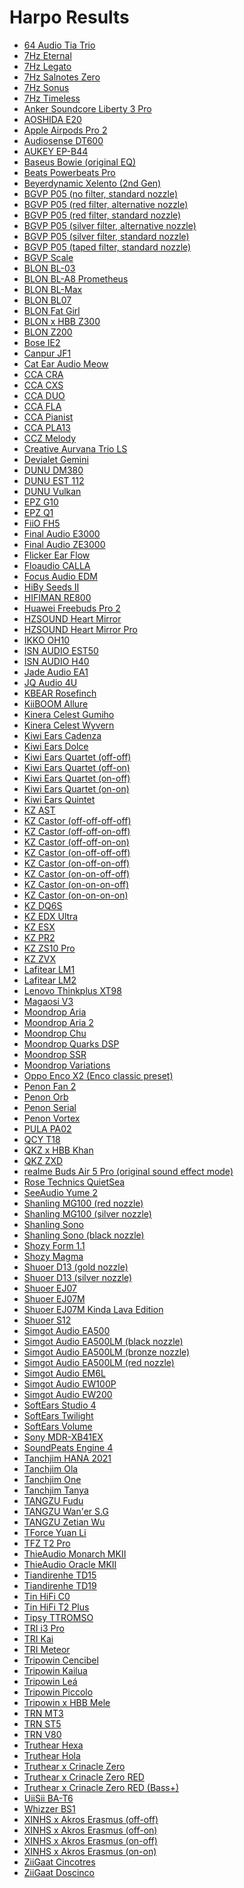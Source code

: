 # Harpo Results

- [64 Audio Tia Trio](./in-ear/64%20Audio%20Tia%20Trio)
- [7Hz Eternal](./in-ear/7Hz%20Eternal)
- [7Hz Legato](./in-ear/7Hz%20Legato)
- [7Hz Salnotes Zero](./in-ear/7Hz%20Salnotes%20Zero)
- [7Hz Sonus](./in-ear/7Hz%20Sonus)
- [7Hz Timeless](./in-ear/7Hz%20Timeless)
- [Anker Soundcore Liberty 3 Pro](./in-ear/Anker%20Soundcore%20Liberty%203%20Pro)
- [AOSHIDA E20](./in-ear/AOSHIDA%20E20)
- [Apple Airpods Pro 2](./in-ear/Apple%20Airpods%20Pro%202)
- [Audiosense DT600](./in-ear/Audiosense%20DT600)
- [AUKEY EP-B44](./in-ear/AUKEY%20EP-B44)
- [Baseus Bowie (original EQ)](./in-ear/Baseus%20Bowie%20(original%20EQ))
- [Beats Powerbeats Pro](./in-ear/Beats%20Powerbeats%20Pro)
- [Beyerdynamic Xelento (2nd Gen)](./in-ear/Beyerdynamic%20Xelento%20(2nd%20Gen))
- [BGVP P05 (no filter, standard nozzle)](./in-ear/BGVP%20P05%20(no%20filter,%20standard%20nozzle))
- [BGVP P05 (red filter, alternative nozzle)](./in-ear/BGVP%20P05%20(red%20filter,%20alternative%20nozzle))
- [BGVP P05 (red filter, standard nozzle)](./in-ear/BGVP%20P05%20(red%20filter,%20standard%20nozzle))
- [BGVP P05 (silver filter, alternative nozzle)](./in-ear/BGVP%20P05%20(silver%20filter,%20alternative%20nozzle))
- [BGVP P05 (silver filter, standard nozzle)](./in-ear/BGVP%20P05%20(silver%20filter,%20standard%20nozzle))
- [BGVP P05 (taped filter, standard nozzle)](./in-ear/BGVP%20P05%20(taped%20filter,%20standard%20nozzle))
- [BGVP Scale](./in-ear/BGVP%20Scale)
- [BLON BL-03](./in-ear/BLON%20BL-03)
- [BLON BL-A8 Prometheus](./in-ear/BLON%20BL-A8%20Prometheus)
- [BLON BL-Max](./in-ear/BLON%20BL-Max)
- [BLON BL07](./in-ear/BLON%20BL07)
- [BLON Fat Girl](./in-ear/BLON%20Fat%20Girl)
- [BLON x HBB Z300](./in-ear/BLON%20x%20HBB%20Z300)
- [BLON Z200](./in-ear/BLON%20Z200)
- [Bose IE2](./in-ear/Bose%20IE2)
- [Canpur JF1](./in-ear/Canpur%20JF1)
- [Cat Ear Audio Meow](./in-ear/Cat%20Ear%20Audio%20Meow)
- [CCA CRA](./in-ear/CCA%20CRA)
- [CCA CXS](./in-ear/CCA%20CXS)
- [CCA DUO](./in-ear/CCA%20DUO)
- [CCA FLA](./in-ear/CCA%20FLA)
- [CCA Pianist](./in-ear/CCA%20Pianist)
- [CCA PLA13](./in-ear/CCA%20PLA13)
- [CCZ Melody](./in-ear/CCZ%20Melody)
- [Creative Aurvana Trio LS](./in-ear/Creative%20Aurvana%20Trio%20LS)
- [Devialet Gemini](./in-ear/Devialet%20Gemini)
- [DUNU DM380](./in-ear/DUNU%20DM380)
- [DUNU EST 112](./in-ear/DUNU%20EST%20112)
- [DUNU Vulkan](./in-ear/DUNU%20Vulkan)
- [EPZ G10](./in-ear/EPZ%20G10)
- [EPZ Q1](./in-ear/EPZ%20Q1)
- [FiiO FH5](./in-ear/FiiO%20FH5)
- [Final Audio E3000](./in-ear/Final%20Audio%20E3000)
- [Final Audio ZE3000](./in-ear/Final%20Audio%20ZE3000)
- [Flicker Ear Flow](./in-ear/Flicker%20Ear%20Flow)
- [Floaudio CALLA](./in-ear/Floaudio%20CALLA)
- [Focus Audio EDM](./in-ear/Focus%20Audio%20EDM)
- [HiBy Seeds II](./in-ear/HiBy%20Seeds%20II)
- [HIFIMAN RE800](./in-ear/HIFIMAN%20RE800)
- [Huawei Freebuds Pro 2](./in-ear/Huawei%20Freebuds%20Pro%202)
- [HZSOUND Heart Mirror](./in-ear/HZSOUND%20Heart%20Mirror)
- [HZSOUND Heart Mirror Pro](./in-ear/HZSOUND%20Heart%20Mirror%20Pro)
- [IKKO OH10](./in-ear/IKKO%20OH10)
- [ISN AUDIO EST50](./in-ear/ISN%20AUDIO%20EST50)
- [ISN AUDIO H40](./in-ear/ISN%20AUDIO%20H40)
- [Jade Audio EA1](./in-ear/Jade%20Audio%20EA1)
- [JQ Audio 4U](./in-ear/JQ%20Audio%204U)
- [KBEAR Rosefinch](./in-ear/KBEAR%20Rosefinch)
- [KiiBOOM Allure](./in-ear/KiiBOOM%20Allure)
- [Kinera Celest Gumiho](./in-ear/Kinera%20Celest%20Gumiho)
- [Kinera Celest Wyvern](./in-ear/Kinera%20Celest%20Wyvern)
- [Kiwi Ears Cadenza](./in-ear/Kiwi%20Ears%20Cadenza)
- [Kiwi Ears Dolce](./in-ear/Kiwi%20Ears%20Dolce)
- [Kiwi Ears Quartet (off-off)](./in-ear/Kiwi%20Ears%20Quartet%20(off-off))
- [Kiwi Ears Quartet (off-on)](./in-ear/Kiwi%20Ears%20Quartet%20(off-on))
- [Kiwi Ears Quartet (on-off)](./in-ear/Kiwi%20Ears%20Quartet%20(on-off))
- [Kiwi Ears Quartet (on-on)](./in-ear/Kiwi%20Ears%20Quartet%20(on-on))
- [Kiwi Ears Quintet](./in-ear/Kiwi%20Ears%20Quintet)
- [KZ AST](./in-ear/KZ%20AST)
- [KZ Castor (off-off-off-off)](./in-ear/KZ%20Castor%20(off-off-off-off))
- [KZ Castor (off-off-on-off)](./in-ear/KZ%20Castor%20(off-off-on-off))
- [KZ Castor (off-off-on-on)](./in-ear/KZ%20Castor%20(off-off-on-on))
- [KZ Castor (on-off-off-off)](./in-ear/KZ%20Castor%20(on-off-off-off))
- [KZ Castor (on-off-on-off)](./in-ear/KZ%20Castor%20(on-off-on-off))
- [KZ Castor (on-on-off-off)](./in-ear/KZ%20Castor%20(on-on-off-off))
- [KZ Castor (on-on-on-off)](./in-ear/KZ%20Castor%20(on-on-on-off))
- [KZ Castor (on-on-on-on)](./in-ear/KZ%20Castor%20(on-on-on-on))
- [KZ DQ6S](./in-ear/KZ%20DQ6S)
- [KZ EDX Ultra](./in-ear/KZ%20EDX%20Ultra)
- [KZ ESX](./in-ear/KZ%20ESX)
- [KZ PR2](./in-ear/KZ%20PR2)
- [KZ ZS10 Pro](./in-ear/KZ%20ZS10%20Pro)
- [KZ ZVX](./in-ear/KZ%20ZVX)
- [Lafitear LM1](./in-ear/Lafitear%20LM1)
- [Lafitear LM2](./in-ear/Lafitear%20LM2)
- [Lenovo Thinkplus XT98](./in-ear/Lenovo%20Thinkplus%20XT98)
- [Magaosi V3](./in-ear/Magaosi%20V3)
- [Moondrop Aria](./in-ear/Moondrop%20Aria)
- [Moondrop Aria 2](./in-ear/Moondrop%20Aria%202)
- [Moondrop Chu](./in-ear/Moondrop%20Chu)
- [Moondrop Quarks DSP](./in-ear/Moondrop%20Quarks%20DSP)
- [Moondrop SSR](./in-ear/Moondrop%20SSR)
- [Moondrop Variations](./in-ear/Moondrop%20Variations)
- [Oppo Enco X2 (Enco classic preset)](./in-ear/Oppo%20Enco%20X2%20(Enco%20classic%20preset))
- [Penon Fan 2](./in-ear/Penon%20Fan%202)
- [Penon Orb](./in-ear/Penon%20Orb)
- [Penon Serial](./in-ear/Penon%20Serial)
- [Penon Vortex](./in-ear/Penon%20Vortex)
- [PULA PA02](./in-ear/PULA%20PA02)
- [QCY T18](./in-ear/QCY%20T18)
- [QKZ x HBB Khan](./in-ear/QKZ%20x%20HBB%20Khan)
- [QKZ ZXD](./in-ear/QKZ%20ZXD)
- [realme Buds Air 5 Pro (original sound effect mode)](./in-ear/realme%20Buds%20Air%205%20Pro%20(original%20sound%20effect%20mode))
- [Rose Technics QuietSea](./in-ear/Rose%20Technics%20QuietSea)
- [SeeAudio Yume 2](./in-ear/SeeAudio%20Yume%202)
- [Shanling MG100 (red nozzle)](./in-ear/Shanling%20MG100%20(red%20nozzle))
- [Shanling MG100 (silver nozzle)](./in-ear/Shanling%20MG100%20(silver%20nozzle))
- [Shanling Sono](./in-ear/Shanling%20Sono)
- [Shanling Sono (black nozzle)](./in-ear/Shanling%20Sono%20(black%20nozzle))
- [Shozy Form 1.1](./in-ear/Shozy%20Form%201.1)
- [Shozy Magma](./in-ear/Shozy%20Magma)
- [Shuoer D13 (gold nozzle)](./in-ear/Shuoer%20D13%20(gold%20nozzle))
- [Shuoer D13 (silver nozzle)](./in-ear/Shuoer%20D13%20(silver%20nozzle))
- [Shuoer EJ07](./in-ear/Shuoer%20EJ07)
- [Shuoer EJ07M](./in-ear/Shuoer%20EJ07M)
- [Shuoer EJ07M Kinda Lava Edition](./in-ear/Shuoer%20EJ07M%20Kinda%20Lava%20Edition)
- [Shuoer S12](./in-ear/Shuoer%20S12)
- [Simgot Audio EA500](./in-ear/Simgot%20Audio%20EA500)
- [Simgot Audio EA500LM (black nozzle)](./in-ear/Simgot%20Audio%20EA500LM%20(black%20nozzle))
- [Simgot Audio EA500LM (bronze nozzle)](./in-ear/Simgot%20Audio%20EA500LM%20(bronze%20nozzle))
- [Simgot Audio EA500LM (red nozzle)](./in-ear/Simgot%20Audio%20EA500LM%20(red%20nozzle))
- [Simgot Audio EM6L](./in-ear/Simgot%20Audio%20EM6L)
- [Simgot Audio EW100P](./in-ear/Simgot%20Audio%20EW100P)
- [Simgot Audio EW200](./in-ear/Simgot%20Audio%20EW200)
- [SoftEars Studio 4](./in-ear/SoftEars%20Studio%204)
- [SoftEars Twilight](./in-ear/SoftEars%20Twilight)
- [SoftEars Volume](./in-ear/SoftEars%20Volume)
- [Sony MDR-XB41EX](./in-ear/Sony%20MDR-XB41EX)
- [SoundPeats Engine 4](./in-ear/SoundPeats%20Engine%204)
- [Tanchjim HANA 2021](./in-ear/Tanchjim%20HANA%202021)
- [Tanchjim Ola](./in-ear/Tanchjim%20Ola)
- [Tanchjim One](./in-ear/Tanchjim%20One)
- [Tanchjim Tanya](./in-ear/Tanchjim%20Tanya)
- [TANGZU Fudu](./in-ear/TANGZU%20Fudu)
- [TANGZU Wan'er S.G](./in-ear/TANGZU%20Wan'er%20S.G)
- [TANGZU Zetian Wu](./in-ear/TANGZU%20Zetian%20Wu)
- [TForce Yuan Li](./in-ear/TForce%20Yuan%20Li)
- [TFZ T2 Pro](./in-ear/TFZ%20T2%20Pro)
- [ThieAudio Monarch MKII](./in-ear/ThieAudio%20Monarch%20MKII)
- [ThieAudio Oracle MKII](./in-ear/ThieAudio%20Oracle%20MKII)
- [Tiandirenhe TD15](./in-ear/Tiandirenhe%20TD15)
- [Tiandirenhe TD19](./in-ear/Tiandirenhe%20TD19)
- [Tin HiFi C0](./in-ear/Tin%20HiFi%20C0)
- [Tin HiFi T2 Plus](./in-ear/Tin%20HiFi%20T2%20Plus)
- [Tipsy TTROMSO](./in-ear/Tipsy%20TTROMSO)
- [TRI i3 Pro](./in-ear/TRI%20i3%20Pro)
- [TRI Kai](./in-ear/TRI%20Kai)
- [TRI Meteor](./in-ear/TRI%20Meteor)
- [Tripowin Cencibel](./in-ear/Tripowin%20Cencibel)
- [Tripowin Kailua](./in-ear/Tripowin%20Kailua)
- [Tripowin Leá](./in-ear/Tripowin%20Le%C3%A1)
- [Tripowin Piccolo](./in-ear/Tripowin%20Piccolo)
- [Tripowin x HBB Mele](./in-ear/Tripowin%20x%20HBB%20Mele)
- [TRN MT3](./in-ear/TRN%20MT3)
- [TRN ST5](./in-ear/TRN%20ST5)
- [TRN V80](./in-ear/TRN%20V80)
- [Truthear Hexa](./in-ear/Truthear%20Hexa)
- [Truthear Hola](./in-ear/Truthear%20Hola)
- [Truthear x Crinacle Zero](./in-ear/Truthear%20x%20Crinacle%20Zero)
- [Truthear x Crinacle Zero RED](./in-ear/Truthear%20x%20Crinacle%20Zero%20RED)
- [Truthear x Crinacle Zero RED (Bass+)](./in-ear/Truthear%20x%20Crinacle%20Zero%20RED%20(Bass+))
- [UiiSii BA-T6](./in-ear/UiiSii%20BA-T6)
- [Whizzer BS1](./in-ear/Whizzer%20BS1)
- [XINHS x Akros Erasmus (off-off)](./in-ear/XINHS%20x%20Akros%20Erasmus%20(off-off))
- [XINHS x Akros Erasmus (off-on)](./in-ear/XINHS%20x%20Akros%20Erasmus%20(off-on))
- [XINHS x Akros Erasmus (on-off)](./in-ear/XINHS%20x%20Akros%20Erasmus%20(on-off))
- [XINHS x Akros Erasmus (on-on)](./in-ear/XINHS%20x%20Akros%20Erasmus%20(on-on))
- [ZiiGaat Cincotres](./in-ear/ZiiGaat%20Cincotres)
- [ZiiGaat Doscinco](./in-ear/ZiiGaat%20Doscinco)
